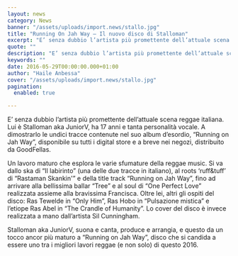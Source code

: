 ```yaml
---
layout: news
category: News
banner: "/assets/uploads/import.news/stallo.jpg"
title: "Running On Jah Way – Il nuovo disco di Stalloman"
excerpt: "E’ senza dubbio l’artista più promettente dell’attuale scena reggae italiana. Lui è Stalloman aka JuniorV, ha 17 anni e tanta personalità vocale. A dimostrarlo le undici tracce contenute nel suo album d’esordio, “Running on Jah Way”, disponibile su tutti i digital store e a breve nei negozi, distribuito da GoodFellas. Un lavoro maturo che esplora [&hellip"
quote: ""
description: "E’ senza dubbio l’artista più promettente dell’attuale scena reggae italiana. Lui è Stalloman aka JuniorV, ha 17 anni e tanta personalità vocale. A dimostrarlo le undici tracce contenute nel suo album d’esordio, “Running on Jah Way”, disponibile su tutti i digital store e a breve nei negozi, distribuito da GoodFellas. Un lavoro maturo che esplora [&hellip"
keywords: ""
date: 2016-05-29T00:00:00.000+01:00
author: "Haile Anbessa"
cover: "/assets/uploads/import.news/stallo.jpg"
pagination:
  enabled: true

---
```


E’ senza dubbio l’artista più promettente dell’attuale scena reggae italiana. Lui è Stalloman aka JuniorV, ha 17 anni e tanta personalità vocale. A dimostrarlo le undici tracce contenute nel suo album d’esordio, “Running on Jah Way”, disponibile su tutti i digital store e a breve nei negozi, distribuito da GoodFellas.

Un lavoro maturo che esplora le varie sfumature della reggae music. Si va dallo ska di “Il labirinto” (una delle due tracce in italiano), al roots ‘ruff&tuff’ di “Rastaman Skankin'” e della title track “Running on Jah Way”, fino ad arrivare alla bellissima ballar “Tree” e al soul di “One Perfect Love” realizzata assieme alla bravissima Francisca. Oltre lei, altri gli ospiti del disco: Ras Tewelde in “Only Him”, Ras Hobo in “Pulsazione mistica” e l’etiope Ras Abel in “The Crandle of Humanity”. Lo cover del disco è invece realizzata a mano dall’artista Sil Cunningham.

Stalloman aka JuniorV, suona e canta, produce e arrangia, e questo da un tocco ancor più maturo a “Running on Jah Way”, disco che si candida a essere uno tra i migliori lavori reggae (e non solo) di questo 2016.